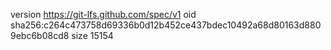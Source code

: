 version https://git-lfs.github.com/spec/v1
oid sha256:c264c473758d69336b0d12b452ce437bdec10492a68d80163d8809ebc6b08cd8
size 15154
